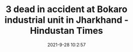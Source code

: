 ---
"title": "3 dead in accident at Bokaro industrial unit in Jharkhand - Hindustan Times"
"date": "2021-9-28 10:2:57"
"feed_name": "GOOGLENEWSINDUSTRIAL"
"feed_website": "https://news.google.com/search?q=industrial%2Bincident&hl=en-US&gl=US&ceid=US:en"
"feed_rss": "https://news.google.com/rss/search?q=industrial%2Bincident&hl=en-US&gl=US&ceid=US:en"
"link": "https://www.hindustantimes.com/india-news/3-dead-in-accident-at-bokaro-industrial-unit-in-jharkhand-101632823377868.html"
"source": "{'href': 'https://www.hindustantimes.com', 'title': 'Hindustan Times'}"
"file": "_posts/2021-1-1-0ecab4878c1dc946489abe085431874154b8d09d.md"
"accident": "1"
"drilling": "0"
"dead": "3"
"injured": "0"
"arrested": "0"
"where": "industrial site"
"causes": "unknown"
"place": "jharkhand"
"place_uri": "http://en.wikipedia.org/wiki/Jharkhand"
---